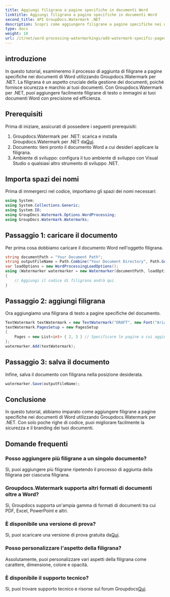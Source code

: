 ```yaml
---
title: Aggiungi filigrana a pagine specifiche in documenti Word
linktitle: Aggiungi filigrana a pagine specifiche in documenti Word
second_title: API GroupDocs.Watermark .NET
description: Scopri come aggiungere filigrane a pagine specifiche nei documenti Word utilizzando Groupdocs per .NET. Migliora la sicurezza e il branding dei documenti.
type: docs
weight: 18
url: /it/net/word-processing-watermarkings/add-watermark-specific-pages-word-docs/
---
```

## introduzione
In questo tutorial, esamineremo il processo di aggiunta di filigrane a pagine specifiche nei documenti di Word utilizzando Groupdocs.Watermark per .NET. La filigrana è un aspetto cruciale della gestione dei documenti, poiché fornisce sicurezza e marchio ai tuoi documenti. Con Groupdocs.Watermark per .NET, puoi aggiungere facilmente filigrane di testo o immagini ai tuoi documenti Word con precisione ed efficienza.
## Prerequisiti
Prima di iniziare, assicurati di possedere i seguenti prerequisiti:
1.  Groupdocs.Watermark per .NET: scarica e installa Groupdocs.Watermark per .NET da[Qui](https://releases.groupdocs.com/Watermark/net/).
2. Documento: tieni pronto il documento Word a cui desideri applicare la filigrana.
3. Ambiente di sviluppo: configura il tuo ambiente di sviluppo con Visual Studio o qualsiasi altro strumento di sviluppo .NET.

## Importa spazi dei nomi
Prima di immergerci nel codice, importiamo gli spazi dei nomi necessari:
```csharp
using System;
using System.Collections.Generic;
using System.IO;
using GroupDocs.Watermark.Options.WordProcessing;
using GroupDocs.Watermark.Watermarks;
```
## Passaggio 1: caricare il documento
Per prima cosa dobbiamo caricare il documento Word nell'oggetto filigrana.
```csharp
string documentPath = "Your Document Path";
string outputFileName = Path.Combine("Your Document Directory", Path.GetFileName(documentPath));
var loadOptions = new WordProcessingLoadOptions();
using (Watermarker watermarker = new Watermarker(documentPath, loadOptions))
{
    // Aggiungi il codice di filigrana andrà qui
}
```
## Passaggio 2: aggiungi filigrana
Ora aggiungiamo una filigrana di testo a pagine specifiche del documento.
```csharp
TextWatermark textWatermark = new TextWatermark("DRAFT", new Font("Arial", 42));
textWatermark.PagesSetup = new PagesSetup
{
    Pages = new List<int> { 2, 3 } // Specificare le pagine a cui aggiungere la filigrana
};
watermarker.Add(textWatermark);
```
## Passaggio 3: salva il documento
Infine, salva il documento con filigrana nella posizione desiderata.
```csharp
watermarker.Save(outputFileName);
```

## Conclusione
In questo tutorial, abbiamo imparato come aggiungere filigrane a pagine specifiche nei documenti di Word utilizzando Groupdocs.Watermark per .NET. Con solo poche righe di codice, puoi migliorare facilmente la sicurezza e il branding dei tuoi documenti.
## Domande frequenti
### Posso aggiungere più filigrane a un singolo documento?
Sì, puoi aggiungere più filigrane ripetendo il processo di aggiunta della filigrana per ciascuna filigrana.
### Groupdocs.Watermark supporta altri formati di documenti oltre a Word?
Sì, Groupdocs supporta un'ampia gamma di formati di documenti tra cui PDF, Excel, PowerPoint e altri.
### È disponibile una versione di prova?
 Sì, puoi scaricare una versione di prova gratuita da[Qui](https://releases.groupdocs.com/).
### Posso personalizzare l'aspetto della filigrana?
Assolutamente, puoi personalizzare vari aspetti della filigrana come carattere, dimensione, colore e opacità.
### È disponibile il supporto tecnico?
 Sì, puoi trovare supporto tecnico e risorse sul forum Groupdocs[Qui](https://forum.groupdocs.com/c/watermark/19).
